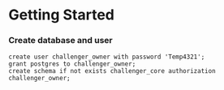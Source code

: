 # Getting Started

### Create database and user
``` 
create user challenger_owner with password 'Temp4321';
grant postgres to challenger_owner;
create schema if not exists challenger_core authorization challenger_owner;
```